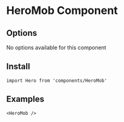 # HeroMob Component


## Options
No options available for this component

## Install
```
import Hero from 'components/HeroMob'
```

## Examples
```
<HeroMob />
```